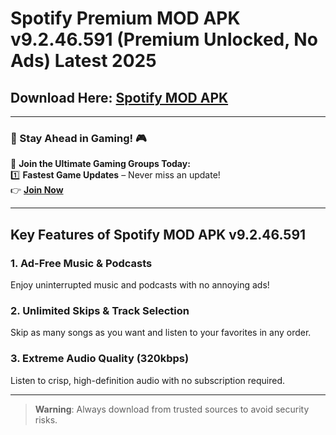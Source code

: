 # Spotify Premium MOD APK v9.2.46.591 (Premium Unlocked, No Ads) Latest 2025

## Download Here: [Spotify MOD APK](https://apkbros.com/spotify-mod-apk/)

---

### 🚀 Stay Ahead in Gaming! 🎮

📢 **Join the Ultimate Gaming Groups Today:**  
1️⃣ **Fastest Game Updates** – Never miss an update!  
👉 [**Join Now**](https://t.me/apkbros_official)

---

## **Key Features of Spotify MOD APK v9.2.46.591**

### 1. **Ad-Free Music & Podcasts**
   Enjoy uninterrupted music and podcasts with no annoying ads!

### 2. **Unlimited Skips & Track Selection**
   Skip as many songs as you want and listen to your favorites in any order.

### 3. **Extreme Audio Quality (320kbps)**
   Listen to crisp, high-definition audio with no subscription required.

---

> **Warning**: Always download from trusted sources to avoid security risks.
